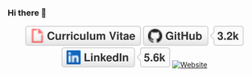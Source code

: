 ### Hi there 👋

<p align="center">
	<a href="https://user.ceng.metu.edu.tr/~e2633741/assets/files/%C4%B0sa%20Adahan%20%C3%9Cnal%20CV.pdf"><img src="imgs/cv.svg" alt="Curriculum Vitae"></a>
	<a href="https://github.com/kodadasiofficial"><img src="imgs/github.svg" alt="GitHub"></a>
	<a href="https://www.linkedin.com/in/isaadahanunal"><img src="imgs/linkedin.svg" alt="LinkedIn"></a>
  <a href="https://user.ceng.metu.edu.tr/~e2633741/"><img src="imgs/website.svg" alt="Website"></a>

</p>
<!--
**kodadasiofficial/kodadasiofficial** is a ✨ _special_ ✨ repository because its `README.md` (this file) appears on your GitHub profile.

Here are some ideas to get you started:

- 🔭 I’m currently working on ...
- 🌱 I’m currently learning ...
- 👯 I’m looking to collaborate on ...
- 🤔 I’m looking for help with ...
- 💬 Ask me about ...
- 📫 How to reach me: ...
- 😄 Pronouns: ...
- ⚡ Fun fact: ...
-->
